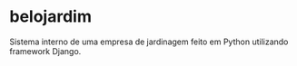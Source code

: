 # belojardim
Sistema interno de uma empresa de jardinagem feito em Python utilizando framework Django.

